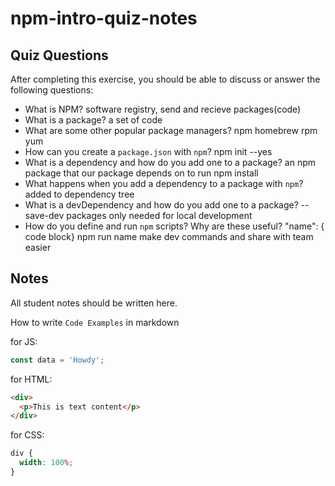 # npm-intro-quiz-notes

## Quiz Questions

After completing this exercise, you should be able to discuss or answer the following questions:

- What is NPM?
  software registry, send and recieve packages(code)
- What is a package?
  a set of code
- What are some other popular package managers?
  npm homebrew rpm yum
- How can you create a `package.json` with `npm`?
  npm init --yes
- What is a dependency and how do you add one to a package?
  an npm package that our package depends on to run
  npm install <name>
- What happens when you add a dependency to a package with `npm`?
  added to dependency tree
- What is a devDependency and how do you add one to a package?
  --save-dev
  packages only needed for local development
- How do you define and run `npm` scripts? Why are these useful?
  "name": { code block}
  npm run name
  make dev commands and share with team easier

## Notes

All student notes should be written here.

How to write `Code Examples` in markdown

for JS:

```javascript
const data = 'Howdy';
```

for HTML:

```html
<div>
  <p>This is text content</p>
</div>
```

for CSS:

```css
div {
  width: 100%;
}
```
